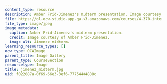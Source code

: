 ```yaml
---
content_type: resource
description: Amber Frid-Jimenez's midterm presentation. Image courtesy of Amber Frid-Jimenez.
file: https://ol-ocw-studio-app-qa.s3.amazonaws.com/courses/4-370-interrogative-design-workshop-fall-2005/f022087a0f6966e33ef677754484888c_jimenez_midterm.jpg
file_type: image/jpeg
image_metadata:
  caption: Amber Frid-Jimenez's midterm presentation.
  credit: Image courtesy of Amber Frid-Jimenez.
  image-alt: Jimenez midterm.
learning_resource_types: []
ocw_type: OCWImage
parent_title: Image Gallery
parent_type: CourseSection
resourcetype: Image
title: jimenez_midterm.jpg
uid: f022087a-0f69-66e3-3ef6-77754484888c
---
```

